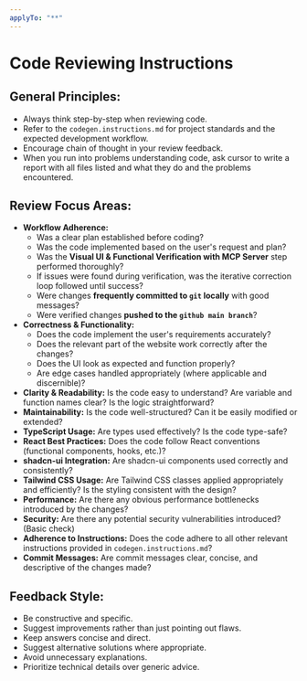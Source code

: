 ```yaml
---
applyTo: "**"
---
```


# Code Reviewing Instructions

## General Principles:
*   Always think step-by-step when reviewing code.
*   Refer to the `codegen.instructions.md` for project standards and the expected development workflow.
*   Encourage chain of thought in your review feedback.
*   When you run into problems understanding code, ask cursor to write a report with all files listed and what they do and the problems encountered.

## Review Focus Areas:
*   **Workflow Adherence:**
    *   Was a clear plan established before coding?
    *   Was the code implemented based on the user's request and plan?
    *   Was the **Visual UI & Functional Verification with MCP Server** step performed thoroughly?
    *   If issues were found during verification, was the iterative correction loop followed until success?
    *   Were changes **frequently committed to `git` locally** with good messages?
    *   Were verified changes **pushed to the `github main branch`**?
*   **Correctness & Functionality:**
    *   Does the code implement the user's requirements accurately?
    *   Does the relevant part of the website work correctly after the changes?
    *   Does the UI look as expected and function properly?
    *   Are edge cases handled appropriately (where applicable and discernible)?
*   **Clarity & Readability:** Is the code easy to understand? Are variable and function names clear? Is the logic straightforward?
*   **Maintainability:** Is the code well-structured? Can it be easily modified or extended?
*   **TypeScript Usage:** Are types used effectively? Is the code type-safe?
*   **React Best Practices:** Does the code follow React conventions (functional components, hooks, etc.)?
*   **shadcn-ui Integration:** Are shadcn-ui components used correctly and consistently?
*   **Tailwind CSS Usage:** Are Tailwind CSS classes applied appropriately and efficiently? Is the styling consistent with the design?
*   **Performance:** Are there any obvious performance bottlenecks introduced by the changes?
*   **Security:** Are there any potential security vulnerabilities introduced? (Basic check)
*   **Adherence to Instructions:** Does the code adhere to all other relevant instructions provided in `codegen.instructions.md`?
*   **Commit Messages:** Are commit messages clear, concise, and descriptive of the changes made?

## Feedback Style:
*   Be constructive and specific.
*   Suggest improvements rather than just pointing out flaws.
*   Keep answers concise and direct.
*   Suggest alternative solutions where appropriate.
*   Avoid unnecessary explanations.
*   Prioritize technical details over generic advice.